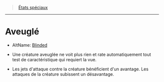 ﻿---
!Generic
Id: conditions_hd.md#aveuglé
ParentLink: conditions_hd.md#États-spéciaux
Name: Aveuglé
ParentName: États spéciaux
NameLevel: 1
AltName: '[Blinded](srd_conditions_blinded.md)'
---
> [États spéciaux](hd_conditions.md)

---

# Aveuglé

- AltName: [Blinded](srd_conditions_blinded.md)

* Une créature aveuglée ne voit plus rien et rate automatiquement tout test de caractéristique qui requiert la vue.

* Les jets d'attaque contre la créature bénéficient d'un avantage. Les attaques de la créature subissent un désavantage.

